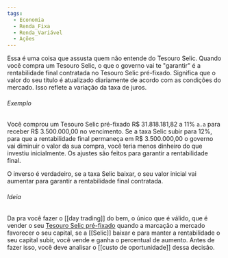 ```yaml
---
tags:
  - Economia
  - Renda_Fixa
  - Renda_Variável
  - Ações
---
```

Essa é uma coisa que assusta quem não entende do Tesouro Selic. Quando você compra um Tesouro Selic, o que o governo vai te "garantir" é a rentabilidade final contratada no Tesouro Selic pré-fixado. Significa que o valor do seu título é atualizado diariamente de acordo com as condições do mercado. Isso reflete a variação da taxa de juros. 
###### Exemplo

Você comprou um Tesouro Selic pré-fixado R$ 31.818.181,82 a 11% `a.a` para receber R$ 3.500.000,00 no vencimento. Se a taxa Selic subir para 12%,  para que a rentabilidade final permaneça em R$ 3.500.000,00 o governo vai diminuir o valor da sua compra, você teria menos dinheiro do que investiu inicialmente. Os ajustes são feitos para garantir a rentabilidade final.

O inverso é verdadeiro, se a taxa Selic baixar, o seu valor inicial vai aumentar para garantir a rentabilidade final contratada.

###### Ideia

Da pra você fazer o [[day trading]] do bem, o único que é válido, que é vender o seu [Tesouro Selic pré-fixado](Tesouro%20Selic%20pré-fixado.md) quando a marcação a mercado favorecer o seu capital, se a [[Selic]] baixar e para manter a rentabilidade o seu capital subir, você vende e ganha o percentual de aumento. Antes de fazer isso, você deve analisar o [[custo de oportunidade]] dessa decisão.